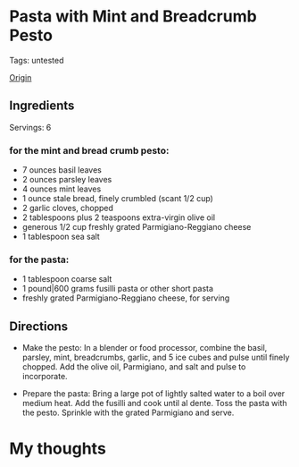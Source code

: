 # Pasta with Mint and Breadcrumb Pesto

Tags: untested

[Origin](https://munchies.vice.com/en_us/article/pa395b/pasta-with-mint-and-breadcrumb-pesto-recipe)

## Ingredients

Servings: 6

### for the mint and bread crumb pesto:
* 7 ounces basil leaves
* 2 ounces parsley leaves
* 4 ounces mint leaves
* 1 ounce stale bread, finely crumbled (scant 1/2 cup)
* 2 garlic cloves, chopped
* 2 tablespoons plus 2 teaspoons extra-virgin olive oil
* generous 1/2 cup freshly grated Parmigiano-Reggiano cheese
* 1 tablespoon sea salt

### for the pasta:
* 1 tablespoon coarse salt
* 1 pound|600 grams fusilli pasta or other short pasta
* freshly grated Parmigiano-Reggiano cheese, for serving

## Directions

* Make the pesto: In a blender or food processor, combine the basil, parsley, mint, breadcrumbs, garlic, and 5 ice cubes and pulse until finely chopped. Add the olive oil, Parmigiano, and salt and pulse to incorporate.

* Prepare the pasta: Bring a large pot of lightly salted water to a boil over medium heat. Add the fusilli and cook until al dente. Toss the pasta with the pesto. Sprinkle with the grated Parmigiano and serve.

# My thoughts
